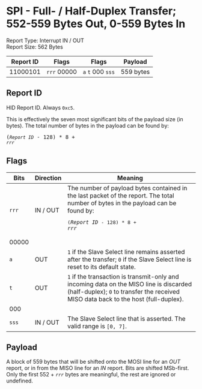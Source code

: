 
# SPI - Full- / Half-Duplex Transfer; 552-559 Bytes Out, 0-559 Bytes In
Report Type: Interrupt IN / OUT<br />
Report Size: 562 Bytes

| Report ID | Flags | Flags | Payload |
|-----------|-------|-------|---------|
| 11000101 | `rrr`&nbsp;00000 | `a`&nbsp;`t`&nbsp;000&nbsp;`sss` | 559 bytes |

## Report ID
HID Report ID.  Always `0xc5`.

This is effectively the seven most significant bits of the payload size (in bytes).  The total number of bytes in the payload can be found by: <pre>(*`Report ID`* - 128) * 8 + *`rrr`*</pre>

## Flags

| Bits  | Direction | Meaning |
|-------|-----------|---------|
| `rrr` | IN / OUT  | The number of payload bytes contained in the last packet of the report.  The total number of bytes in the payload can be found by: <pre>(*`Report ID`* - 128) * 8 + *`rrr`*</pre> |
| 00000 |          |                                                                       |
| `a`   | OUT      | `1` if the Slave Select line remains asserted after the transfer; `0` if the Slave Select line is reset to its default state. |
| `t`   | OUT      | `1` if the transaction is transmit-only and incoming data on the MISO line is discarded (half-duplex); `0` to transfer the received MISO data back to the host (full-duplex). |
| 000   |          |                                                                       |
| `sss` | IN / OUT | The Slave Select line that is asserted.  The valid range is `[0, 7]`. |

## Payload
A block of 559 bytes that will be shifted onto the MOSI line for an *OUT* report, or in from the MISO line for an *IN* report.  Bits are shifted MSb-first.  Only the first 552 + *`rrr`* bytes are meaningful, the rest are ignored or undefined.
